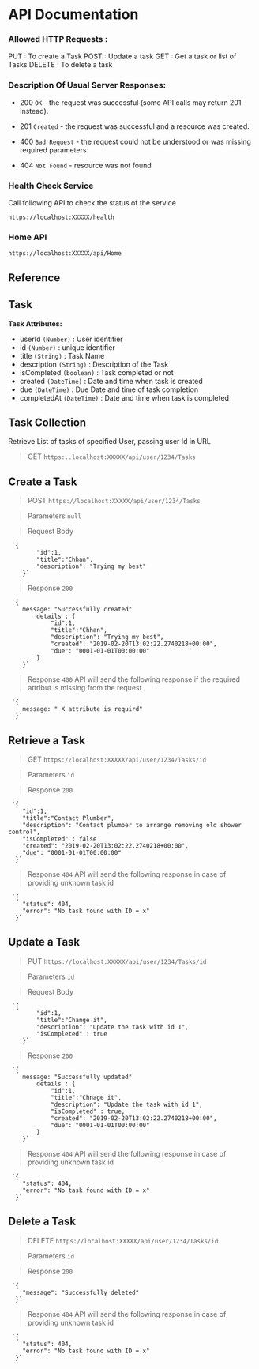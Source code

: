 # API Documentation
### Allowed HTTP Requests :
PUT     : To create a Task
POST    : Update a task
GET     : Get a task or list of Tasks
DELETE  : To delete a task

### Description Of Usual Server Responses:
-   200  `OK`  - the request was successful (some API calls may return 201 instead).
    
-   201  `Created`  - the request was successful and a resource was created.
    
-   400  `Bad Request`  - the request could not be understood or was missing required parameters
-   404  `Not Found`  - resource was not found

### Health Check Service
Call following API to check the status of the service

    https://localhost:XXXXX/health
### Home API

    https://localhost:XXXXX/api/Home

## Reference

## Task
**Task Attributes:**
- userId `(Number)` : User identifier  
- id  `(Number)`  : unique identifier
- title `(String)`  : Task Name
- description `(String)`  : Description of the Task
- isCompleted `(boolean)` : Task completed or not
- created `(DateTime)` : Date and time when task is created
- due `(DateTime)` : Due Date and time of task completion
- completedAt `(DateTime)` : Date and time when task is completed

## Task Collection

Retrieve List of tasks of specified User, passing user Id in URL
> GET  `https:..localhost:XXXXX/api/user/1234/Tasks`

## Create a Task

> POST `https://localhost:XXXXX/api/user/1234/Tasks`

> Parameters `null`

> Request Body

     `{
        	"id":1,	
        	"title":"Chhan",
        	"description": "Trying my best"
        }`
> Response `200`

     `{
		message: "Successfully created"
        	details : {
	        	"id":1,	
	        	"title":"Chhan",
	        	"description": "Trying my best",
		        "created": "2019-02-20T13:02:22.2740218+00:00",
		        "due": "0001-01-01T00:00:00"
        	}
        }`

> Response `400`
API will send the following response if the required attribut is missing from the request

     `{
        message: " X attribute is requird"
      }`

## Retrieve a Task

> GET `https://localhost:XXXXX/api/user/1234/Tasks/id`

> Parameters `id`

> Response `200`

     `{
		"id":1,	
		"title":"Contact Plumber",
		"description": "Contact plumber to arrange removing old shower control",
		"isCompleted" : false
		"created": "2019-02-20T13:02:22.2740218+00:00",
		"due": "0001-01-01T00:00:00"
      }`

> Response `404`
API will send the following response in case of providing unknown task id

     `{
        "status": 404,
        "error": "No task found with ID = x"
      }`

## Update a Task

> PUT `https://localhost:XXXXX/api/user/1234/Tasks/id`

> Parameters `id`

> Request Body

     `{
        	"id":1,	
        	"title":"Change it",
        	"description": "Update the task with id 1",
        	"isCompleted" : true
        }`
> Response `200`

     `{
		message: "Successfully updated"
        	details : {
	        	"id":1,	
	        	"title":"Chnage it",
	        	"description": "Update the task with id 1",
	        	"ïsCompleted" : true,
		        "created": "2019-02-20T13:02:22.2740218+00:00",
		        "due": "0001-01-01T00:00:00"
        	}
        }`

> Response `404`
API will send the following response in case of providing unknown task id

     `{
        "status": 404,
        "error": "No task found with ID = x"
      }`

## Delete a Task

> DELETE `https://localhost:XXXXX/api/user/1234/Tasks/id`

> Parameters `id`

> Response `200`

     `{
		"message": "Successfully deleted"
      }`

> Response `404`
API will send the following response in case of providing unknown task id

     `{
        "status": 404,
        "error": "No task found with ID = x"
      }`
